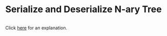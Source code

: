 # Serialize and Deserialize N-ary Tree 

~~~java

~~~

Click [here](Explanation.md) for an explanation.

